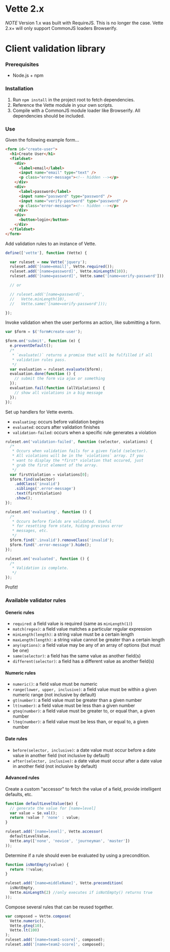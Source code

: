 # Vette 2.x

*NOTE* Version 1.x was built with RequireJS. This is no longer the case. Vette 2.x+ will only support CommonJS loaders Browserify.

# Client validation library

### Prerequisites

- Node.js + npm

### Installation

1. Run `npm install` in the project root to fetch dependencies.
2. Reference the Vette module in your own scripts.
3. Compile with a CommonJS module loader like Browserify. All dependencies should be included. 

### Use

Given the following example form...

```html
<form id="create-user">
  <h1>Create User</h1>
  <fieldset>
    <div>
      <label>email</label>
      <input name="email" type="text" />
      <p class="error-message"><!-- hidden --></p>
    </div>
    <div>
      <label>password</label>
      <input name="password" type="password" />
      <input name="verify-password" type="password" />
      <p class="error-message"><!-- hidden --></p>
    </div>
    <div>
      <button>login</button>
    </div>
  </fieldset>
</form>
```

Add validation rules to an instance of Vette.

```javascript
define(['vette'], function (Vette) {

  var ruleset = new Vette('jquery');
  ruleset.add('[name=email]', Vette.required());
  ruleset.add('[name=password]', Vette.minLength(10));
  ruleset.add('[name=password]', Vette.same('[name=verify-password']));

  // or

  // ruleset.add('[name=password]',
  //   Vette.minLength(10),
  //   Vette.same('[name=verify-password']));

});
```

Invoke validation when the user performs an action, like submitting a form.

```javascript
var $form = $('form#create-user');

$form.on('submit', function (e) {
  e.preventDefault();
  /*
   * `evaluate()` returns a promise that will be fulfilled if all
   * validation rules pass.
   */
  var evaluation = ruleset.evaluate($form);
  evaluation.done(function () {
    // submit the form via ajax or something
  });
  evaluation.fail(function (allViolations) {
    // show all violations in a big message
  });
});
```

Set up handlers for Vette events.

- `evaluating`: occurs before validation begins
- `evaluated`: occurs after validation finishes
- `validation-failed`: occurs when a specific rule generates a violation

```javascript
ruleset.on('validation-failed', function (selector, violations) {
  /*
   * Occurs when validation fails for a given field (selector).
   * All violations will be in the `violations` array. If you
   * want to display the *first* violation that occured, just
   * grab the first element of the array.
   */
  var firstViolation = violations[0];
  $form.find(selector)
    .addClass('invalid')
    .siblings('.error-message')
    .text(firstViolation)
    .show();
});

ruleset.on('evaluating', function () {
  /*
   * Occurs before fields are validated. Useful
   * for resetting form state, hiding previous error
   * messages, etc.
   */
  $form.find('.invalid').removeClass('invalid');
  $form.find('.error-message').hide();
});

ruleset.on('evaluated', function () {
  /*
   * Validation is complete.
   */
});
```

Profit!

### Available validator rules

#### Generic rules

- `required`: a field value is required (same as `minLength(1)`)
- `match(regex)`: a field value matches a particular regular expression
- `minLength(length)`: a string value must be a certain length
- `maxLength(length)`: a string value cannot be greater than a certain length
- `any(options)`: a field value may be any of an array of options (but must be one)
- `same(selector)`: a field has the same value as another field(s)
- `different(selector)`: a field has a different value as another field(s)

#### Numeric rules

- `numeric()`: a field value must be numeric
- `range(lower, upper, inclusive)`: a field value must be within a given numeric range (not inclusive by default)
- `gt(number)`: a field value must be greater than a given number
- `lt(number)`: a field value must be less than a given number
- `gteq(number)`: a field value must be greater to, or equal than, a given number
- `lteq(number)`: a field value must be less than, or equal to, a given number

#### Date rules

- `before(selector, inclusive)`: a date value must occur before a date value in another field (not inclusive by default)
- `after(selector, inclusive)`: a date value must occur after a date value in another field (not inclusive by default)

#### Advanced rules

Create a custom "accessor" to fetch the value of a field, provide intelligent defaults, etc.

```javascript
function defaultLevelValue($e) {
  // generate the value for [name=level]
  var value = $e.val();
  return !value ? 'none' : value;
}

ruleset.add('[name=level]', Vette.accessor(
  defaultLevelValue,
  Vette.any(['none', 'novice', 'journeyman', 'master'])
));
```

Determine if a rule should even be evaluated by using a precondition.

```javascript
function isNotEmpty(value) {
  return !!value;
}

ruleset.add('[name=middleName]', Vette.precondition(
  isNotEmpty,
  Vette.minLength(2) //only executes if isNotEmpty() returns true
));
```

Compose several rules that can be reused together.

```javascript
var composed = Vette.compose(
  Vette.numeric(),
  Vette.gteq(10),
  Vette.lt(100)
);
ruleset.add('[name=team1-score]', composed);
ruleset.add('[name=team2-score]', composed);
```